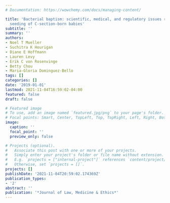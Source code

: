 ```yaml
---
# Documentation: https://wowchemy.com/docs/managing-content/

title: 'Bacterial baptism: scientific, medical, and regulatory issues raised by vaginal
  seeding of C-section-born babies'
subtitle: ''
summary: ''
authors:
- Noel T Mueller
- Suchitra K Hourigan
- Diane E Hoffmann
- Lauren Levy
- Erik C von Rosenvinge
- Betty Chou
- Maria-Gloria Dominguez-Bello
tags: []
categories: []
date: '2019-01-01'
lastmod: 2021-11-04T16:59:02-04:00
featured: false
draft: false

# Featured image
# To use, add an image named `featured.jpg/png` to your page's folder.
# Focal points: Smart, Center, TopLeft, Top, TopRight, Left, Right, BottomLeft, Bottom, BottomRight.
image:
  caption: ''
  focal_point: ''
  preview_only: false

# Projects (optional).
#   Associate this post with one or more of your projects.
#   Simply enter your project's folder or file name without extension.
#   E.g. `projects = ["internal-project"]` references `content/project/deep-learning/index.md`.
#   Otherwise, set `projects = []`.
projects: []
publishDate: '2021-11-04T20:59:02.174369Z'
publication_types:
- '2'
abstract: ''
publication: '*Journal of Law, Medicine & Ethics*'
---
```

